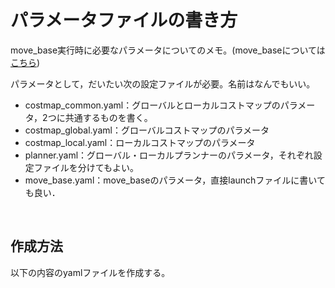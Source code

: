 # パラメータファイルの書き方
move_base実行時に必要なパラメータについてのメモ。(move_baseについては[こちら](./move_base.md))

パラメータとして，だいたい次の設定ファイルが必要。名前はなんでもいい。
- costmap_common.yaml：グローバルとローカルコストマップのパラメータ，2つに共通するものを書く。
- costmap_global.yaml：グローバルコストマップのパラメータ
- costmap_local.yaml：ローカルコストマップのパラメータ
- planner.yaml：グローバル・ローカルプランナーのパラメータ，それぞれ設定ファイルを分けてもよい。
- move_base.yaml：move_baseのパラメータ，直接launchファイルに書いても良い．

<br>

## 作成方法
以下の内容のyamlファイルを作成する。


